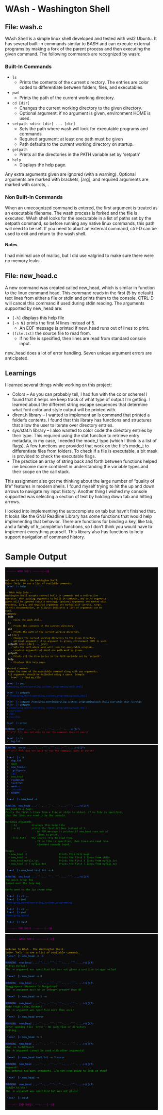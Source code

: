 # WAsh - Washington Shell

## File: wash.c
WAsh Shell is a simple linux shell developed and tested with wsl2 Ubuntu. It has several built-in commands similar to BASH and can execute external programs by making a fork of the parent process and then executing the given command. The following commands are recognized by wash:

### Built-In Commands

- `ls`
    - Prints the contents of the current directory. The entries are color coded to differentiate between folders, files, and executables.
- `pwd`
    - Prints the path of the current working directory.
- `cd [dir]`
    - Changes the current working directory to the given directory.
    - Optional argument: if no argument is given, environment HOME is used.
- `setpath <dir> [dir] ... [dir]`
    - Sets the path where wash will look for executable programs and commands
    - Required argument: at least one path must be given
    - Path defaults to the current working directory on startup.
- `getpath`
    - Prints all the directories in the PATH variable set by 'setpath'
- `help`
    - Displays the help page.

Any extra arguments given are ignored (with a warning). Optional arguments are marked with brackets, [arg], and required arguments are marked with carrots, <arg>.

### Non Built-In Commands
When an unrecognized command is entered, the first argument is treated as an executable filename. The wash process is forked and the file is executed. WAsh shell looks for the executable in a list of paths set by the setpath command, so before running any native linux commands, this path will need to be set.
If you need to abort an external command, ctrl-D can be used to exit and return to the wash shell.

#### Notes
I had minimal use of malloc, but I did use valgrind to make sure there were no memory leaks.

## File: new_head.c
A new command was created called new_head, which is similar in function to the linux command head. This command reads in the first (5 by default) text lines from either a file or stdin and prints them to the console. CTRL-D will cancel this command if used during stdin reading. The arguments supported by new_head are:
- `[-h]`  displays this help file
- `[-n N]` prints the first N lines instead of 5.
    - An EOF message is printed if new_head runs out of lines to print.
- `[file.txt]` the source file to read from. 
    - If no file is specified, then lines are read from standard console input.

new_head does a lot of error handling. Seven unique argument errors are anticipated.

## Learnings
I learned several things while working on this project:
- Colors – As you can probably tell, I had fun with the color scheme! I found that it helps me keep track of what type of output I’m getting. I learned about the different string escape sequences that determine what font color and style output will be printed with.
- dirent.h library – I wanted to implement an ls command that printed a folder’s contents. I found that this library has functions and structures that allow the user to iterate over directory entries.
- sys/stat.h library – I also wanted to color code the directory entries by their type. This required using the stat function to retrieve entry metadata, in my case, I needed the mode_t type (which I think is a list of flags). A few functions are provided that work on the file’s mode_t to differentiate files from folders. To check if a file is executable, a bit mask is provided to check the executable flags.
- The practice an array of string back and forth between functions helped me become more confident in understanding the variable types and their scope on the call stack.

This assignment also got me thinking about the large number of “quality of life” features in modern shells. I found myself trying to hit the up and down arrows to navigate my input history. Another thing I wished my console supported was selecting a section of text by holding down tab and hitting arrows. 

I looked into implementing the autocomplete on tab but havn’t finished that. It looks like the GNU Readline Library has some functions that would help implementing that behavior. There are functions for binding a key, like tab, and a family of lr_completion functions, so I don’t think you would have to implement everything yourself. This library also has functions to help support navigation of command history.

# Sample Output
![WAsh output 1](/output_images/wash_output_1.png)
![WAsh output 2](/output_images/wash_output_2.png)
![WAsh output 3](/output_images/wash_output_3.png)